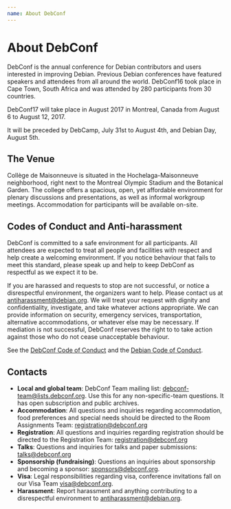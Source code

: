 ```yaml
---
name: About DebConf
---
```

About DebConf
=============

DebConf is the annual conference for Debian contributors and
users interested in improving Debian.
Previous Debian conferences have featured speakers and attendees from all
around the world.
DebConf16 took place in Cape Town, South Africa and was attended by 280
participants from 30 countries.

DebConf17 will take place in August 2017 in Montreal, Canada from August 6 to
August 12, 2017.

It will be preceded by DebCamp, July 31st to August 4th, and Debian Day, August
5th.

The Venue
---------

Collège de Maisonneuve is situated in the Hochelaga-Maisonneuve neighborhood,
right next to the Montreal Olympic Stadium and the Botanical Garden.
The college offers a spacious, open, yet affordable environment for plenary
discussions and presentations, as well as informal workgroup meetings.
Accommodation for participants will be available on-site.

Codes of Conduct and Anti-harassment
------------------------------------

DebConf is committed to a safe environment for all participants.
All attendees are expected to treat all people and facilities with respect
and help create a welcoming environment.
If you notice behaviour that fails to meet this standard, please speak up and
help to keep DebConf as respectful as we expect it to be.

If you are harassed and requests to stop are not successful, or notice a
disrespectful environment, the organizers want to help.
Please contact us at [antiharassment@debian.org][].
We will treat your request with dignity and confidentiality, investigate, and
take whatever actions appropriate. We can provide information on security,
emergency services, transportation, alternative accommodations, or whatever
else may be necessary.
If mediation is not successful, DebConf reserves the right to to take action
against those who do not cease unacceptable behaviour.

See the [DebConf Code of Conduct](https://debconf.org/codeofconduct.shtml) and
the [Debian Code of Conduct](https://www.debian.org/code_of_conduct).

Contacts
--------

* **Local and global team**: DebConf Team mailing list:
  [debconf-team@lists.debconf.org][].
  Use this for any non-specific-team questions.
  It has open subscription and public archives.
* **Accommodation**: All questions and inquiries regarding accommodation,
  food preferences and special needs should be directed to the Room
  Assignments Team: [registration@debconf.org][]
* **Registration**: All questions and inquiries regarding registration should
  be directed to the Registration Team: [registration@debconf.org][]
* **Talks**: Questions and inquiries for talks and paper submissions:
  [talks@debconf.org][]
* **Sponsorship (fundraising)**: Questions an inquiries about sponsorship and
  becoming a sponsor: [sponsors@debconf.org][].
* **Visa**: Legal responsibilities regarding visa, conference invitations
  fall on our Visa Team [visa@debconf.org][].
* **Harassment**: Report harassment and anything contributing to a
  disrespectful environment to [antiharassment@debian.org][].

[antiharassment@debian.org]: mailto:antiharassment@debian.org
[debconf-team@lists.debconf.org]: mailto:debconf-team@lists.debconf.org
[registration@debconf.org]: mailto:registration@debconf.org
[sponsors@debconf.org]: mailto:sponsors@debconf.org
[talks@debconf.org]: mailto:talks@debconf.org
[visa@debconf.org]: mailto:visa@debconf.org
